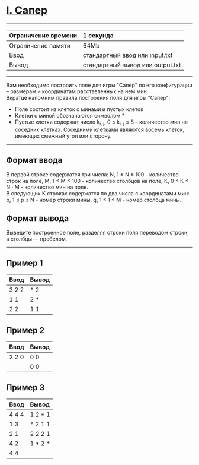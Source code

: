 # [I. Сапер](https://contest.yandex.ru/contest/27472/problems/I/)

---
| Ограничение времени | 1 секунда |
| :--- |:---|
| Ограничение памяти | 64Mb |
| Ввод | стандартный ввод или input.txt |
| Вывод | стандартный вывод или output.txt |
---

Вам необходимо построить поле для игры "Сапер" по его конфигурации – размерам и координатам расставленных на нем мин.  
Вкратце напомним правила построения поля для игры "Сапер":
- Поле состоит из клеток с минами и пустых клеток
- Клетки с миной обозначаются символом *
- Пустые клетки содержат число k<sub>i, j</sub>, 0 ≤ k<sub>i, j</sub> ≤ 8 – количество мин на соседних клетках. Соседними клетками являются восемь клеток, имеющих смежный угол или сторону.

---
## Формат ввода
В первой строке содержатся три числа: N, 1 ≤ N ≤ 100 - количество строк на поле, M, 1 ≤ M ≤ 100 - количество столбцов на поле, K, 0 ≤ K ≤ N ⋅ M - количество мин на поле.  
В следующих K строках содержатся по два числа с координатами мин: p, 1 ≤ p ≤ N - номер строки мины, q, 1 ≤ 1 ≤ M - номер столбца мины.

## Формат вывода
Выведите построенное поле, разделяя строки поля переводом строки, а столбцы — пробелом.

---
## Пример 1

| Ввод | Вывод |
| :--- | :--- |
| 3 2 2 | * 2 |
| 1 1 | 2 * |
| 2 2 | 1 1|

## Пример 2

| Ввод | Вывод |
| :--- | :--- |
| 2 2 0 | 0 0 |
| | 0 0 |

## Пример 3

| Ввод | Вывод |
| :--- | :--- |
| 4 4 4 | 1 2 * 1 |
| 1 3 | * 2 1 1 |
| 2 1 | 2 2 2 1 |
| 4 2 | 1 * 2 * |
| 4 4 |  |

